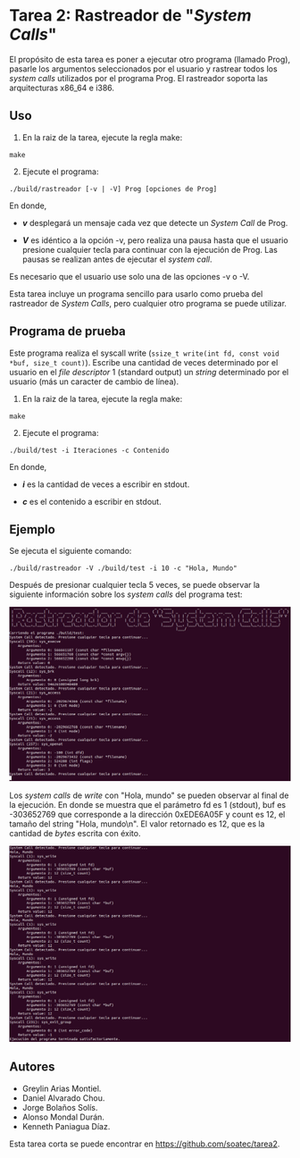# Tarea 2: Rastreador de "*System Calls*"

El propósito de esta tarea es poner a ejecutar otro programa (llamado Prog), pasarle los argumentos seleccionados por 
el usuario y rastrear todos los *system calls* utilizados por el programa Prog. El rastreador soporta las 
arquitecturas x86_64 e i386.

## Uso
1. En la raiz de la tarea, ejecute la regla make:
```
make
```
2. Ejecute el programa:
 ```
./build/rastreador [-v | -V] Prog [opciones de Prog]
```
En donde,
 
* ***v*** desplegará un mensaje cada vez que detecte un *System Call* de Prog.
 
* ***V*** es idéntico a la opción -v, pero realiza una pausa hasta que el usuario presione cualquier tecla para 
continuar con la ejecución de Prog. Las pausas se realizan antes de ejecutar el *system call*.
 
Es necesario que el usuario use solo una de las opciones -v o -V.

Esta tarea incluye un programa sencillo para usarlo como prueba del rastreador de *System Calls*, pero cualquier otro
programa se puede utilizar.

## Programa de prueba

Este programa realiza el syscall write (`ssize_t write(int fd, const void *buf, size_t count)`). Escribe una cantidad 
de veces determinado por el usuario en el *file descriptor* 1 (standard output) un *string* determinado por el 
usuario (más un caracter de cambio de línea).

1. En la raiz de la tarea, ejecute la regla make:
```
make
```
2. Ejecute el programa:
 ```
./build/test -i Iteraciones -c Contenido
```
En donde,
 
* ***i*** es la cantidad de veces a escribir en stdout.
 
* ***c*** es el contenido a escribir en stdout.

## Ejemplo

Se ejecuta el siguiente comando: 
```
./build/rastreador -V ./build/test -i 10 -c "Hola, Mundo"
```

Después de presionar cualquier tecla 5 veces, se puede observar la siguiente información 
sobre los *system calls* del programa test:


![Alt text](docs/ejemplo.png?raw=true "Title")

Los *system calls* de *write* con "Hola, mundo" se pueden observar al final de la ejecución. En donde se muestra que 
el parámetro fd es 1 (stdout), buf es -303652769 que corresponde a la dirección 0xEDE6A05F y count es 12, el tamaño del 
string "Hola, mundo\n". El valor retornado es 12, que es la cantidad de *bytes* escrita con éxito.

![Alt text](docs/ejemplo_2.png?raw=true "Title")

## Autores

- Greylin Arias Montiel.
- Daniel Alvarado Chou.
- Jorge Bolaños Solís.
- Alonso Mondal Durán.
- Kenneth Paniagua Díaz.

Esta tarea corta se puede encontrar en https://github.com/soatec/tarea2.
